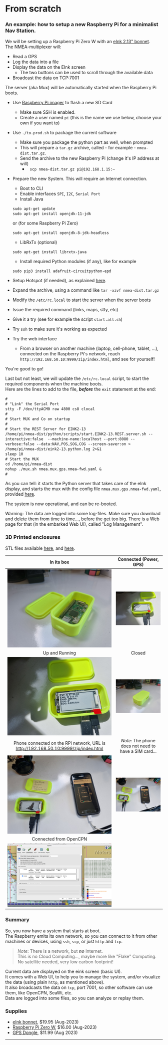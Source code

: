# From scratch
### An example: how to setup a new Raspberry Pi for a minimalist Nav Station.
We will be setting up a Raspberry Pi Zero W with an [eInk 2.13" bonnet](https://learn.adafruit.com/2-13-in-e-ink-bonnet?view=all).  
The NMEA-multiplexer will:
- Read a GPS
- Log the data into a file
- Display the data on the EInk screen
  - The two buttons can be used to scroll through the available data
- Broadcast the data on TCP:7001

The server (aka Mux) will be automatically started when the Raspberry Pi boots.

- Use [Raspberry Pi imager](https://www.raspberrypi.com/software/) to flash a new SD Card
  - Make sure SSH is enabled.
  - Create a user named `pi` (this is the name we use below, choose your own if you want to)
- Use `./to.prod.sh` to package the current software
  - Make sure you package the python part as well, when prompted
  - This will prepare a `tar.gz` archive, called - for example - `nmea-dist.tar.gz`.
  - Send the archive to the new Raspberry Pi (change it's IP address at will)
    - ` scp nmea-dist.tar.gz pi@192.168.1.15:~`
- Prepare the new System. This will require an Internet connection.
  - Boot to CLI
  - Enable interfaces `SPI`, `I2C`, `Serial Port`
  - Install Java
  ```
  sudo apt-get update
  sudo apt-get install openjdk-11-jdk
  ```
  or (for some Raspberry Pi Zero)
  ```
  sudo apt-get install openjdk-8-jdk-headless
  ```
  - LibRxTx (optional)
  ```
  sudo apt-get install librxtx-java
  ```
  - Install required Python modules (if any), like for example
  ```
  sudo pip3 install adafruit-circuitpython-epd
  ```

- Setup Hotspot (if needed), as explained [here](./HOTSPOT.md).
- Expand the archive, using a command like `tar -xzvf nmea-dist.tar.gz`
- Modify the `/etc/rc.local` to start the server when the server boots
- Issue the required command (links, maps, stty, etc)
- Give it a try (see for example the script `start.all.sh`)
- Try `ssh` to make sure it's working as expected
- Try the web interface
  - From a browser on another machine (laptop, cell-phone, tablet, ...), connected on the Raspberry Pi's network, reach
    `http://192.168.50.10:9999/zip/index.html`, and see for yourself!

You're good to go!

Last but not least, we will update the `/etc/rc.local` script, to start the 
required components when the machine boots.  
Here are the lines to add to the file, _**before**_ the `exit` statement at the end:
```
#
# "Link" the Serial Port
stty -F /dev/ttyACM0 raw 4800 cs8 clocal
#
# Start MUX and Co on startup
#
# Start the REST Server for EINK2-13
/home/pi/nmea-dist/python/scripts/start.EINK2-13.REST.server.sh --interactive:false  --machine-name:localhost --port:8080 --verbose:false --data:NAV,POS,SOG,COG --screen-saver:on > /home/pi/nmea-dist/eink2-13.python.log 2>&1
sleep 10
# Start the MUX
cd /home/pi/nmea-dist
nohup ./mux.sh nmea.mux.gps.nmea-fwd.yaml &
#
```
As you can tell: it starts the Python server that takes care of the eInk display, and
starts the mux with the config file `nmea.mux.gps.nmea-fwd.yaml`, provided [here](nmea.mux.gps.nmea-fwd.yaml).

The system is now operational, and can be re-booted.

Warning: The data are logged into some log-files. Make sure you download and delete them from time to time...,
before the get too big. There is a Web page for that (in the embarked Web UI), called "Log Management".

### 3D Printed enclosures
STL files available [here](https://github.com/OlivierLD/3DPrinting/blob/master/OpenSCAD/RPiDevBoards/ProjectBoxRPiZeroBox.stl), and
[here](https://github.com/OlivierLD/3DPrinting/blob/master/OpenSCAD/RPiDevBoards/ProjectBoxRPiZeroBoxTop.stl).

|                                     In its box                                      |                Connected (Power, GPS)                 |
|:-----------------------------------------------------------------------------------:|:-----------------------------------------------------:|
 |                      ![One](./doc_resources/01.in.the.box.jpg)                      |       ![Two](./doc_resources/02.connected.jpg)        | 
|                                   Up and Running                                    |                        Closed                         |
|                   ![Three](./doc_resources/03.up.and.running.jpg)                   |        ![Four](./doc_resources/04.closed.jpg)         | 
| Phone connected on the RPi network, URL is http://192.168.50.10:9999/zip/index.html | _Note_: The phone does not need to have a SIM card... |
|                      ![Five](./doc_resources/01.phone.UI.jpg)                       |        ![Six](./doc_resources/02.phone.UI.jpg)        | 
|                               Connected from OpenCPN                                |                                                       |
|                        ![Seven](./doc_resources/OpenCPN.png)                        |       | 

<!-- 
   TODO image with a solar panel
        image of OpenCPN
  -->

### Summary
So, you now have a system that starts at boot.    
The Raspberry emits its own network, so you can connect to it from other machines or devices,
using `ssh`, `scp`, or just `http` and `tcp`.

> _Note_: There is a network, but _**no**_ Internet.  
> This is no Cloud Computing..., maybe more like "Flake" Computing. No satellite needed, very low carbon footprint!

Current data are displayed on the eink screen (basic UI).  
It comes with a Web UI, to help you to manage the system, and/or visualize the data (using plain `http`, as mentioned above).  
It also broadcasts the data on `tcp`, port 7001, so other software can use them, like OpenCPN, SeaWi, etc.  
Data are logged into some files, so you can analyze or replay them.

### Supplies
- [eInk bonnet](https://www.adafruit.com/product/4687), $19.95 (Aug-2023)
- [Raspberry Pi Zero W](https://www.adafruit.com/product/3708), $16.00 (Aug-2023)
- [GPS Dongle](https://www.amazon.com/HiLetgo-G-Mouse-GLONASS-Receiver-Windows/dp/B01MTU9KTF/ref=sr_1_3?keywords=usb+gps+dongle&qid=1691564294&sprefix=USB+GPS%2Caps%2C153&sr=8-3), $11.99 (Aug 2023)

---

